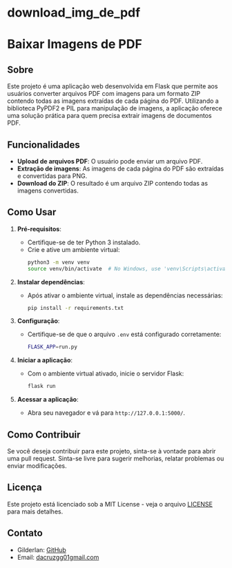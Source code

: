 # download_img_de_pdf

# Baixar Imagens de PDF

## Sobre
Este projeto é uma aplicação web desenvolvida em Flask que permite aos usuários converter arquivos PDF com imagens para um formato ZIP contendo todas as imagens extraídas de cada página do PDF. Utilizando a biblioteca PyPDF2 e PIL para manipulação de imagens, a aplicação oferece uma solução prática para quem precisa extrair imagens de documentos PDF.

## Funcionalidades
- **Upload de arquivos PDF**: O usuário pode enviar um arquivo PDF.
- **Extração de imagens**: As imagens de cada página do PDF são extraídas e convertidas para PNG.
- **Download do ZIP**: O resultado é um arquivo ZIP contendo todas as imagens convertidas.

## Como Usar
1. **Pré-requisitos**:
   - Certifique-se de ter Python 3 instalado.
   - Crie e ative um ambiente virtual:
     ```bash
     python3 -m venv venv
     source venv/bin/activate  # No Windows, use 'venv\Scripts\activate'
     ```

2. **Instalar dependências**:
   - Após ativar o ambiente virtual, instale as dependências necessárias:
     ```bash
     pip install -r requirements.txt
     ```

3. **Configuração**:
   - Certifique-se de que o arquivo `.env` está configurado corretamente:
     ```bash
     FLASK_APP=run.py
     ```

4. **Iniciar a aplicação**:
   - Com o ambiente virtual ativado, inicie o servidor Flask:
     ```bash
     flask run
     ```

5. **Acessar a aplicação**:
   - Abra seu navegador e vá para `http://127.0.0.1:5000/`.

## Como Contribuir
Se você deseja contribuir para este projeto, sinta-se à vontade para abrir uma pull request. Sinta-se livre para sugerir melhorias, relatar problemas ou enviar modificações.

## Licença
Este projeto está licenciado sob a MIT License - veja o arquivo [LICENSE](LICENSE) para mais detalhes.

## Contato
- Gilderlan: [GitHub](https://github.com/Gilderlan0101)
- Email: [dacruzgg01gmail.com](mailto:dacruzgg01@gmail.com)
